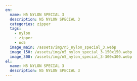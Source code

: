 ```yaml
---
en:
  name: N5 NYLON SPECIAL 3
  description: N5 NYLON SPECIAL 3
  categories: zipper
  tags:
    - nylon
    - zipper
    - no5
  image_main: /assets/img/n5_nylon_special_3.webp
  image_150: /assets/img/n5_nylon_special_3-150x150.webp
  image_300: /assets/img/n5_nylon_special_3-300x300.webp
el:
  name: N5 NYLON SPECIAL 3
  description: N5 NYLON SPECIAL 3
---
```

